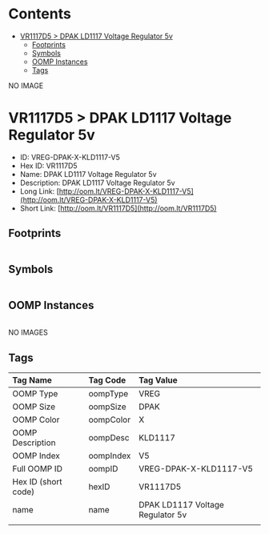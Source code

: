 



Contents
========

* [VR1117D5 > DPAK LD1117 Voltage Regulator 5v](#vr1117d5--dpak-ld1117-voltage-regulator-5v)
	* [Footprints](#footprints)
	* [Symbols](#symbols)
	* [OOMP Instances](#oomp-instances)
	* [Tags](#tags)
  
NO IMAGE  
# VR1117D5 > DPAK LD1117 Voltage Regulator 5v

- ID: VREG-DPAK-X-KLD1117-V5
- Hex ID: VR1117D5
- Name: DPAK LD1117 Voltage Regulator 5v
- Description: DPAK LD1117 Voltage Regulator 5v
- Long Link: [http://oom.lt/VREG-DPAK-X-KLD1117-V5](http://oom.lt/VREG-DPAK-X-KLD1117-V5)
- Short Link: [http://oom.lt/VR1117D5](http://oom.lt/VR1117D5)

## Footprints
  

|||||
| :--- | :--- | :--- | :--- |

## Symbols
  

|||||
| :--- | :--- | :--- | :--- |

## OOMP Instances
  

|||||
| :--- | :--- | :--- | :--- |
  
NO IMAGES  
## Tags
  

|Tag Name|Tag Code|Tag Value|
| :--- | :--- | :--- |
|OOMP Type|oompType|VREG|
|OOMP Size|oompSize|DPAK|
|OOMP Color|oompColor|X|
|OOMP Description|oompDesc|KLD1117|
|OOMP Index|oompIndex|V5|
|Full OOMP ID|oompID|VREG-DPAK-X-KLD1117-V5|
|Hex ID (short code)|hexID|VR1117D5|
|name|name|DPAK LD1117 Voltage Regulator 5v|
||||
